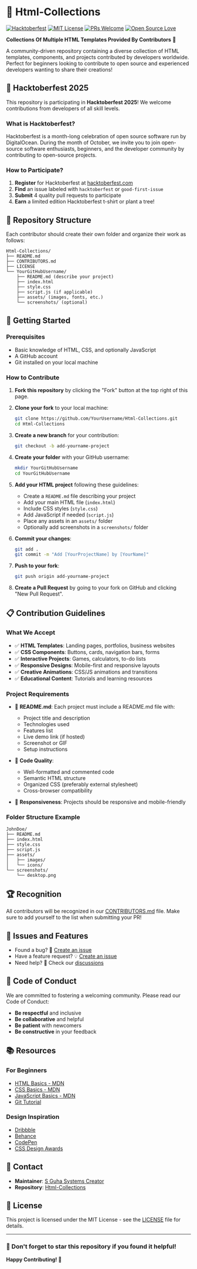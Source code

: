 # 🌟 Html-Collections

[![Hacktoberfest](https://img.shields.io/badge/Hacktoberfest-2025-blueviolet.svg)](https://hacktoberfest.com/)
[![MIT License](https://img.shields.io/badge/License-MIT-green.svg)](https://choosealicense.com/licenses/mit/)
[![PRs Welcome](https://img.shields.io/badge/PRs-welcome-brightgreen.svg?style=flat-square)](http://makeapullrequest.com)
[![Open Source Love](https://badges.frapsoft.com/os/v1/open-source.svg?v=103)](https://github.com/ellerbrock/open-source-badges/)

**Collections Of Multiple HTML Templates Provided By Contributors** 🚀

A community-driven repository containing a diverse collection of HTML templates, components, and projects contributed by developers worldwide. Perfect for beginners looking to contribute to open source and experienced developers wanting to share their creations!

## 🎃 Hacktoberfest 2025

This repository is participating in **Hacktoberfest 2025**! We welcome contributions from developers of all skill levels.

### What is Hacktoberfest?
Hacktoberfest is a month-long celebration of open source software run by DigitalOcean. During the month of October, we invite you to join open-source software enthusiasts, beginners, and the developer community by contributing to open-source projects.

### How to Participate?
1. **Register** for Hacktoberfest at [hacktoberfest.com](https://hacktoberfest.com)
2. **Find** an issue labeled with `hacktoberfest` or `good-first-issue`
3. **Submit** 4 quality pull requests to participate
4. **Earn** a limited edition Hacktoberfest t-shirt or plant a tree!

## 📁 Repository Structure

Each contributor should create their own folder and organize their work as follows:

```
Html-Collections/
├── README.md
├── CONTRIBUTORS.md
├── LICENSE
└── YourGitHubUsername/
    ├── README.md (describe your project)
    ├── index.html
    ├── style.css
    ├── script.js (if applicable)
    ├── assets/ (images, fonts, etc.)
    └── screenshots/ (optional)
```

## 🚀 Getting Started

### Prerequisites
- Basic knowledge of HTML, CSS, and optionally JavaScript
- A GitHub account
- Git installed on your local machine

### How to Contribute

1. **Fork this repository** by clicking the "Fork" button at the top right of this page.

2. **Clone your fork** to your local machine:
   ```bash
   git clone https://github.com/YourUsername/Html-Collections.git
   cd Html-Collections
   ```

3. **Create a new branch** for your contribution:
   ```bash
   git checkout -b add-yourname-project
   ```

4. **Create your folder** with your GitHub username:
   ```bash
   mkdir YourGitHubUsername
   cd YourGitHubUsername
   ```

5. **Add your HTML project** following these guidelines:
   - Create a `README.md` file describing your project
   - Add your main HTML file (`index.html`)
   - Include CSS styles (`style.css`)
   - Add JavaScript if needed (`script.js`)
   - Place any assets in an `assets/` folder
   - Optionally add screenshots in a `screenshots/` folder

6. **Commit your changes**:
   ```bash
   git add .
   git commit -m "Add [YourProjectName] by [YourName]"
   ```

7. **Push to your fork**:
   ```bash
   git push origin add-yourname-project
   ```

8. **Create a Pull Request** by going to your fork on GitHub and clicking "New Pull Request".

## 📋 Contribution Guidelines

### What We Accept
- ✅ **HTML Templates**: Landing pages, portfolios, business websites
- ✅ **CSS Components**: Buttons, cards, navigation bars, forms
- ✅ **Interactive Projects**: Games, calculators, to-do lists
- ✅ **Responsive Designs**: Mobile-first and responsive layouts
- ✅ **Creative Animations**: CSS/JS animations and transitions
- ✅ **Educational Content**: Tutorials and learning resources

### Project Requirements
- 📝 **README.md**: Each project must include a README.md file with:
  - Project title and description
  - Technologies used
  - Features list
  - Live demo link (if hosted)
  - Screenshot or GIF
  - Setup instructions

- 🎨 **Code Quality**:
  - Well-formatted and commented code
  - Semantic HTML structure
  - Organized CSS (preferably external stylesheet)
  - Cross-browser compatibility

- 📱 **Responsiveness**: Projects should be responsive and mobile-friendly

### Folder Structure Example
```
JohnDoe/
├── README.md
├── index.html
├── style.css
├── script.js
├── assets/
│   ├── images/
│   └── icons/
└── screenshots/
    └── desktop.png
```

## 🏆 Recognition

All contributors will be recognized in our [CONTRIBUTORS.md](CONTRIBUTORS.md) file. Make sure to add yourself to the list when submitting your PR!

## 🐛 Issues and Features

- Found a bug? 🐛 [Create an issue](../../issues/new)
- Have a feature request? 💡 [Create an issue](../../issues/new)
- Need help? 💬 Check our [discussions](../../discussions)

## 🤝 Code of Conduct

We are committed to fostering a welcoming community. Please read our Code of Conduct:

- **Be respectful** and inclusive
- **Be collaborative** and helpful
- **Be patient** with newcomers
- **Be constructive** in your feedback

## 📚 Resources

### For Beginners
- [HTML Basics - MDN](https://developer.mozilla.org/en-US/docs/Learn/HTML)
- [CSS Basics - MDN](https://developer.mozilla.org/en-US/docs/Learn/CSS)
- [JavaScript Basics - MDN](https://developer.mozilla.org/en-US/docs/Learn/JavaScript)
- [Git Tutorial](https://git-scm.com/docs/gittutorial)

### Design Inspiration
- [Dribbble](https://dribbble.com/)
- [Behance](https://www.behance.net/)
- [CodePen](https://codepen.io/)
- [CSS Design Awards](https://www.cssdesignawards.com/)

## 📧 Contact

- **Maintainer**: [S Guha Systems Creator](https://github.com/sguhasystems-creator)
- **Repository**: [Html-Collections](https://github.com/sguhasystems-creator/Html-Collections)

## 📄 License

This project is licensed under the MIT License - see the [LICENSE](LICENSE) file for details.

---

### 🌟 Don't forget to star this repository if you found it helpful!

**Happy Contributing! 🎉**
